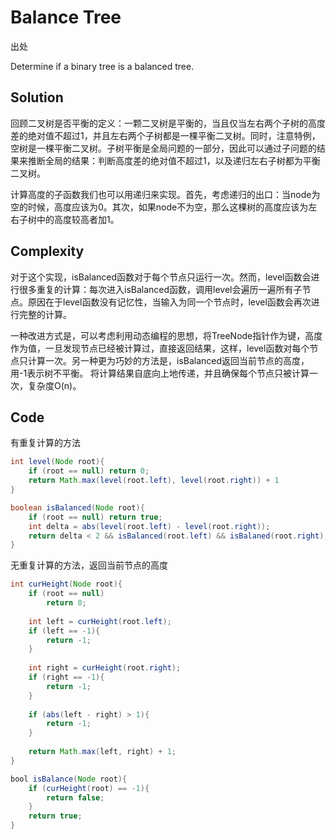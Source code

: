 # Balance Tree

出处

Determine if a binary tree is a balanced tree.

## Solution

回顾二叉树是否平衡的定义：一颗二叉树是平衡的，当且仅当左右两个子树的高度差的绝对值不超过1，并且左右两个子树都是一棵平衡二叉树。同时，注意特例，空树是一棵平衡二叉树。子树平衡是全局问题的一部分，因此可以通过子问题的结果来推断全局的结果：判断高度差的绝对值不超过1，以及递归左右子树都为平衡二叉树。

计算高度的子函数我们也可以用递归来实现。首先，考虑递归的出口：当node为空的时候，高度应该为0。其次，如果node不为空，那么这棵树的高度应该为左右子树中的高度较高者加1。

## Complexity

对于这个实现，isBalanced函数对于每个节点只运行一次。然而，level函数会进行很多重复的计算：每次进入isBalanced函数，调用level会遍历一遍所有子节点。原因在于level函数没有记忆性，当输入为同一个节点时，level函数会再次进行完整的计算。

一种改进方式是，可以考虑利用动态编程的思想，将TreeNode指针作为键，高度作为值，一旦发现节点已经被计算过，直接返回结果，这样，level函数对每个节点只计算一次。另一种更为巧妙的方法是，isBalanced返回当前节点的高度，用-1表示树不平衡。 将计算结果自底向上地传递，并且确保每个节点只被计算一次，复杂度O(n)。

## Code

有重复计算的方法

```java
int level(Node root){
	if (root == null) return 0;
	return Math.max(level(root.left), level(root.right)) + 1
}

boolean isBalanced(Node root){
	if (root == null) return true;
	int delta = abs(level(root.left) - level(root.right));
	return delta < 2 && isBalanced(root.left) && isBalaned(root.right);
}
```

无重复计算的方法，返回当前节点的高度

```java
int curHeight(Node root){
	if (root == null) 
		return 0;
		
	int left = curHeight(root.left);
	if (left == -1){
		return -1;
	}
	
	int right = curHeight(root.right);
	if (right == -1){
		return -1;
	}
	
	if (abs(left - right) > 1){
		return -1;
	}
	
	return Math.max(left, right) + 1;
}

bool isBalance(Node root){
	if (curHeight(root) == -1){
		return false;
	}
	return true;
}
```

